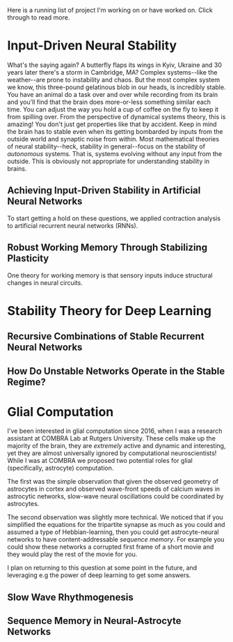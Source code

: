 Here is a running list of project I'm working on or have worked on. Click through to read more. 

# Input-Driven Neural Stability

What's the saying again? A butterfly flaps its wings in Kyiv, Ukraine and 30 years later there's a storm in Cambridge, MA? Complex systems--like the weather--are prone to instability and chaos. But the most complex system we know, this three-pound gelatinous blob in our heads, is incredibly stable. You have an animal do a task over and over while recording from its brain and you'll find that the brain does more-or-less something similar each time. You can adjust the way you hold a cup of coffee on the fly to keep it from spilling over. From the perspective of dynamical systems theory, this is amazing! You don't just get properties like that by accident.  Keep in mind the brain has to stable even when its getting bombarded by inputs from the outside world and synaptic noise from within. Most mathematical theories of neural stability--heck, stability in general--focus on the stability of *autonomous* systems. That is, systems evolving without any input from the outside. This is obviously not appropriate for understanding stability in brains. 

## Achieving Input-Driven Stability in Artificial Neural Networks

To start getting a hold on these questions, we applied contraction analysis to artificial recurrent neural networks (RNNs).

## Robust Working Memory Through Stabilizing Plasticity

One theory for working memory is that sensory inputs induce structural changes in neural circuits. 

# Stability Theory for Deep Learning

## Recursive Combinations of Stable Recurrent Neural Networks 

## How Do Unstable Networks Operate in the Stable Regime? 

# Glial Computation 

I've been interested in glial computation since 2016, when I was a research assistant at COMBRA Lab at Rutgers University. These cells make up the majority of the brain, they are *extremely* active and dynamic and interesting, yet they are almost universally ignored by computational neuroscientists! While I was at COMBRA we proposed two potential roles for glial (specifically, astrocyte) computation. 

The first was the simple observation that given the observed geometry of astrocytes in cortex and observed wave-front speeds of calcium waves in astrocytic networks, slow-wave neural oscillations could be coordinated by astrocytes.

The second observation was slightly more technical. We noticed that if you simplified the equations for the tripartite synapse as much as you could and assumed a type of Hebbian-learning, then you could get astrocyte-neural networks to have content-addressable *sequence memory*. For example you could show these networks a corrupted first frame of a short movie and they would play the rest of the movie for you. 

I plan on returning to this question at some point in the future, and leveraging e.g the power of deep learning to get some answers. 

## Slow  Wave Rhythmogenesis 

## Sequence Memory in Neural-Astrocyte Networks



